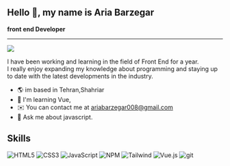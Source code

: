 ## Hello 👋, my name is Aria Barzegar 

<b>front end Developer</b>
- - - - - - - - - 
<img src='https://user-images.githubusercontent.com/74038190/213910845-af37a709-8995-40d6-be59-724526e3c3d7.gif'>
<p>
I have been working and learning in the field of Front End for a year.<br>
I really enjoy expanding my knowledge about programming and staying up to date with the latest developments in the industry.</p>

- 🌎 im based in Tehran,Shahriar
- 🧠  I'm learning Vue,
- ✉️  You can contact me at [ariabarzegar008@gmail.com](mailto:ariabarzegar008@gmail.com)
- 💬 Ask me about javascript.

<h2><b>Skills</b></h2>

![HTML5](https://img.shields.io/badge/html5-%23E34F26.svg?style=for-the-badge&logo=html5&logoColor=white) ![CSS3](https://img.shields.io/badge/css3-%231572B6.svg?style=for-the-badge&logo=css3&logoColor=white) ![JavaScript](https://img.shields.io/badge/javascript-%23323330.svg?style=for-the-badge&logo=javascript&logoColor=%23F7DF1E)  ![NPM](https://img.shields.io/badge/NPM-%23000000.svg?style=for-the-badge&logo=npm&logoColor=white) 
 ![Tailwind](https://img.shields.io/badge/Tailwind_CSS-grey?style=for-the-badge&logo=tailwind-css&logoColor=38B2AC)
![Vue.js](https://img.shields.io/badge/Vue.js-35495E?style=for-the-badge&logo=vuedotjs&logoColor=4FC08D)
![git](https://img.shields.io/badge/git-%23E34F26.svg?style=for-the-badge&logo=git&logoColor=black)



